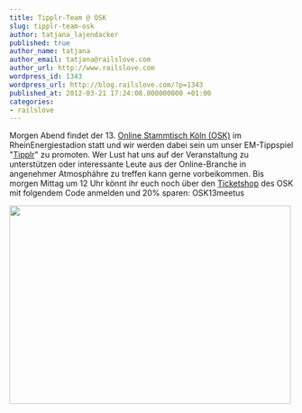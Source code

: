 ```yaml
---
title: Tipplr-Team @ OSK
slug: tipplr-team-osk
author: tatjana_lajendacker
published: true
author_name: tatjana
author_email: tatjana@railslove.com
author_url: http://www.railslove.com
wordpress_id: 1343
wordpress_url: http://blog.railslove.com/?p=1343
published_at: 2012-03-21 17:24:08.000000000 +01:00
categories:
- railslove
---
```

Morgen Abend findet der 13. <a title="OSK" href="http://koeln.online-stammtisch.com/der-stammtisch.html">Online Stammtisch Köln (OSK)</a> im RheinEnergiestadion statt und wir werden dabei sein um unser EM-Tippspiel "<a title="tipplr" href="http://www.tipplr.de/">Tipplr</a>" zu promoten. Wer Lust hat uns auf der Veranstaltung zu unterstützen oder interessante Leute aus der Online-Branche in angenehmer Atmosphähre zu treffen kann gerne vorbeikommen. Bis morgen Mittag um 12 Uhr könnt ihr euch noch über den <a title="Ticketseite" href="http://koeln.online-stammtisch.com/tickets.html">Ticketshop</a> des OSK mit folgendem Code anmelden und 20% sparen: OSK13meetus

<a href="http://blog.railslove.com/wp-content/uploads/2012/03/Tipplr_Flyer_02-1.jpg"><img class="aligncenter size-full wp-image-1344" title="Tipplr_Flyer_02-1" src="http://blog.railslove.com/wp-content/uploads/2012/03/Tipplr_Flyer_02-1.jpg" alt="" width="499" height="352" /></a>

